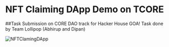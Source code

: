 # NFT Claiming DApp Demo on TCORE
##Task Submission on CORE DAO track for Hacker House GOA!
Task done by Team Lollipop (Abhirup and Dipan)

![NFTClamingDApp](https://github.com/user-attachments/assets/9b414f20-7f5c-4674-b5b4-a19c64c81cd5)

